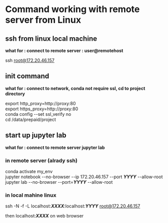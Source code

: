 # Command working with remote server from Linux

## ssh from linux local machine  
**what for : connect to remote server : user@remotehost**     

ssh root@172.20.46.157  

## init command  
**what for : connect to network, conda not require ssl, cd to project directory**   

export http_proxy=http://proxy:80   
export https_proxy=http://proxy:80  
conda config --set ssl_verify no   
cd /data/prepaid/project  

## start up jupyter lab  
**what for : connect to remote server jupyter lab**    

### in remote server (alrady ssh)  
conda activate my_env  
jupyter notebook --no-browser --ip 172.20.46.157 --port ***YYYY*** --allow-root
jupyter lab --no-browser --port=***YYYY*** --allow-root  

### in local mahine linux   
ssh -N -f -L localhost:***XXXX***:localhost:***YYYY*** root@172.20.46.157  

then localhost:***XXXX*** on web browser
